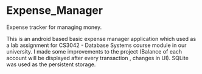 # Expense_Manager

Expense tracker for managing money. 

This is an android based basic expense manager application which used as a lab assignment for CS3042 - Database Systems course module in our university.
I made some improvements to the project (Balance of each account will be displayed after every transaction , changes in UI).
SQLite was used as the persistent storage.

